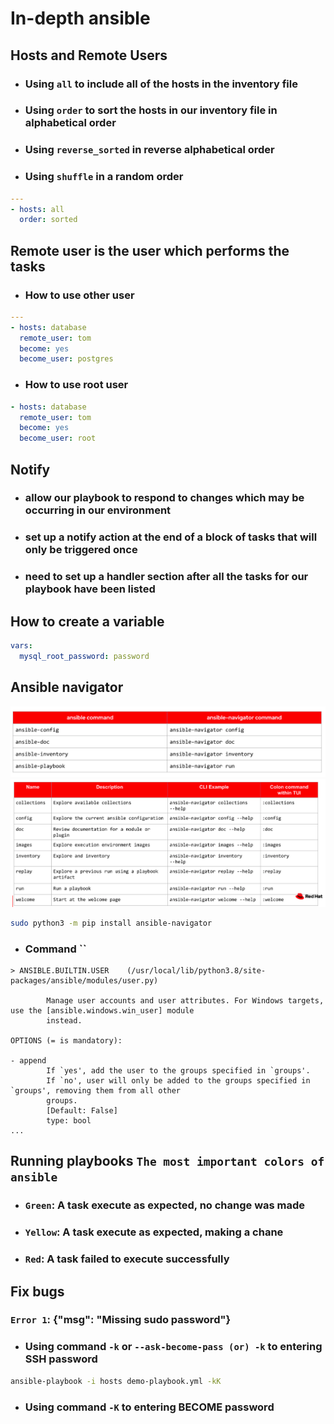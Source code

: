 # In-depth ansible

## Hosts and Remote Users
- ### Using `all` to include all of the hosts in the inventory file
- ### Using `order` to sort the hosts in our inventory file in alphabetical order
- ### Using `reverse_sorted` in reverse alphabetical order
- ### Using `shuffle` in a random order
```yaml
---
- hosts: all
  order: sorted
```

## Remote user is the user which performs the tasks
- ### How to use other user
```yaml
---
- hosts: database
  remote_user: tom
  become: yes
  become_user: postgres
```
- ### How to use root user
```yaml
- hosts: database
  remote_user: tom
  become: yes
  become_user: root
```

## Notify
- ### allow our playbook to respond to changes which may be occurring in our environment
- ### set up a notify action at the end of a block of tasks that will only be triggered once
- ### need to set up a handler section after all the tasks for our playbook have been listed

## How to create a variable
```yaml
vars:
  mysql_root_password: password
```

## Ansible navigator
![](./media/ansible_navigator_commands.png)
![](./media/ansible_navigator_subcommands.png)
```bash
sudo python3 -m pip install ansible-navigator
```
- ### Command ``
```text
> ANSIBLE.BUILTIN.USER    (/usr/local/lib/python3.8/site-packages/ansible/modules/user.py)

        Manage user accounts and user attributes. For Windows targets, use the [ansible.windows.win_user] module
        instead.

OPTIONS (= is mandatory):

- append
        If `yes', add the user to the groups specified in `groups'.
        If `no', user will only be added to the groups specified in `groups', removing them from all other
        groups.
        [Default: False]
        type: bool
...
```

## Running playbooks `The most important colors of ansible`
- ### `Green`: A task execute as expected, no change was made
- ### `Yellow`: A task execute as expected, making a chane
- ### `Red`: A task failed to execute successfully

## Fix bugs
### `Error 1`: {"msg": "Missing sudo password"}
- ### Using command `-k` or `--ask-become-­pass (or) -k` to entering SSH password
```bash
ansible-playbook -i hosts demo-playbook.yml -kK
```
- ### Using command `-K` to entering BECOME password